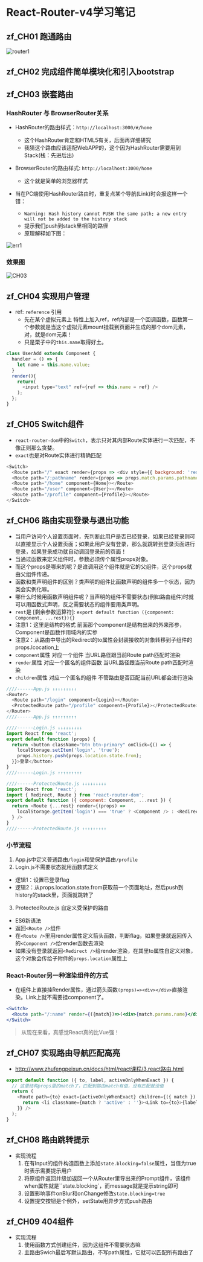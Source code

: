 # React-Router-v4学习笔记

## zf_CH01 跑通路由

![router1](http://ofx24fene.bkt.clouddn.com//img/react/Router1.png)

## zf_CH02 完成组件简单模块化和引入bootstrap

## zf_CH03 嵌套路由

### HashRouter 与 BrowserRouter关系

- HashRouter的路由样式：`http://localhost:3000/#/home`
  - 这个HashRouter肯定和HTML5有关，后面再详细研究
  - 我猜这个路由应该适配WebAPP的，这个因为HashRouter需要用到Stack(栈：先进后出)
- BrowserRouter的路由样式: `http://localhost:3000/home`
  - 这个就是简单的浏览器样式

- 当在PC端使用HashRouter路由时，重复点某个导航(Link)时会报这样一个错：
  - `Warning: Hash history cannot PUSH the same path; a new entry will not be added to the history stack`
  - 提示我们push到stack里相同的路径
  - 原理解释如下图：

![err1](http://ofx24fene.bkt.clouddn.com//img/react/react_router_stack.png)

### 效果图
![CH03](http://ofx24fene.bkt.clouddn.com//img/react/zf_router03.gif)

## zf_CH04 实现用户管理

- ref: `reference` 引用
  - 先在某个虚拟元素上 特性上加入ref，ref内部是一个回调函数，函数第一个参数就是当这个虚拟元素mount挂载到页面并生成的那个dom元素，对，就是dom元素！
  - 只是栗子中的`this.name`取得好土。

```js
class UserAdd extends Component {
  handler = () => {
    let name = this.name.value;
  }
  render(){
    return(
      <input type="text" ref={ref => this.name = ref} />
    );
  };
}
```

## zf_CH05 Switch组件

- `react-router-dom`中的`Switch`，表示只对其内部Route实体进行一次匹配，不像正则那么贪婪。
- `exact`也是对Route实体进行精确匹配

```js
<Switch>
  <Route path="/" exact render={props => <div style={{ background: 'red' }}>首页</div>}></Route>
  <Route path="/:pathname" render={props => props.match.params.pathname}></Route>
  <Route path="/home" component={Home}></Route>
  <Route path="/user" component={User}></Route>
  <Route path="/profile" component={Profile}></Route>
</Switch>
```

## zf_CH06 路由实现登录与退出功能

- 当用户访问个人设置页面时，先判断此用户是否已经登录，如果已经登录则可以直接显示个人设置页面；如果此用户没有登录，那么就跳转到登录页面进行登录，如果登录成功就自动调回登录前的页面！
- 当通过函数来定义组件时，参数必须传个属性props对象。
- 而这个props是哪来的呢？是谁调用这个组件就是它的父组件，这个props就由父组件传递。
- 函数和类声明组件的区别？类声明的组件比函数声明的组件多一个状态，因为类会实例化嘛。
- 哪什么时候用函数声明组件呢？当声明的组件不需要状态(例如路由组件)时就可以用函数式声明，反之需要状态的组件要用类声明。
- `rest`是 [剩余参数运算符]: `export default function ({component: Component, ...rest}){}`
- 注意1：这里是结构的格式 前面那个component是结构出来的外来形参，Component是函数作用域内的实参
- 注意2：从路由中导出的Redirect的to属性会封装接收的对象转移到子组件的props.lcocation上
- `component`属性 对应一个组件 当URL路径跟当前Route path匹配时渲染
- `render`属性 对应一个匿名的组件函数 当URL路径跟当前Route path匹配时渲染
- `children`属性 对应一个匿名的组件 不管路由是否匹配当前URL都会进行渲染

```js
////------App.js ↓↓↓↓↓↓↓↓↓
<Router>
  <Route path="/login" component={Login}></Route>
  <ProtectedRoute path="/profile" component={Profile}></ProtectedRoute>
</Router>
////------App.js ↑↑↑↑↑↑↑↑↑

////------Login.js ↓↓↓↓↓↓↓↓↓
import React from 'react';
export default function (props) {
  return <button className="btn btn-primary" onClick={() => {
    localStorage.setItem('login', 'true');
    props.history.push(props.location.state.from);
  }}>登录</button>
}
////------Login.js ↑↑↑↑↑↑↑↑↑

////------ProtectedRoute.js ↓↓↓↓↓↓↓↓↓
import React from 'react';
import { Redirect, Route } from 'react-router-dom';
export default function ({ component: Component, ...rest }) {
  return <Route {...rest} render={(props) =>
    localStorage.getItem('login') === 'true' ? <Component /> : <Redirect to={{ pathname: '/login', state: { from: props.location.pathname } }} />
  } />
}
////------ProtectedRoute.js ↑↑↑↑↑↑↑↑↑
```

### 小节流程

1. App.js中定义普通路由`/login`和受保护路由`/profile`
2. Login.js不需要状态就用函数式定义
  - 逻辑1：设置已登录flag
  - 逻辑2：从props.location.state.from获取前一个页面地址，然后push到history的stack里，页面就跳转了
3. ProtectedRoute.js 自定义受保护的路由
  - ES6新语法
  - 返回`<Route />`组件
  - 在`<Route />`里用render属性定义箭头函数，判断flag，如果登录就返回传入的`<Component />`给render函数去渲染
  - 如果没有登录就返回`<Redirect />`给render渲染，在其里to属性自定义对象，这个对象会传给子附件的`props.location`属性上

### React-Router另一种渲染组件的方式 

- 在组件上直接挂Render属性，通过箭头函数`(props)=><div></div>`直接渲染。Link上就不需要挂component了。

```jsx
<Switch>
  <Route path="/:name" render={({match})=>(<div>{match.params.name}</div>)}/>
</Switch>
```

> 从现在来看，真感觉React真的比Vue强！

## zf_CH07 实现路由导航匹配高亮

- http://www.zhufengpeixun.cn/docs/html/react课程/3.react路由.html

```js
export default function ({ to, label, activeOnlyWhenExact }) {
  // 这里结构props里的match了，匹配到路由match有值，没有匹配就没值 
  return (
    <Route path={to} exact={activeOnlyWhenExact} children={({ match }) => {
      return <li className={match ? 'active' : ''}><Link to={to}>{label}</Link></li>
    }} />
  );
}
```

## zf_CH08 路由跳转提示

- 实现流程
  1. 在有Input的组件构造函数上添加`state.blocking=false`属性，当值为true时表示需要提示用户
  2. 将原组件返回并级加返回一个从Router里导出来的Prompt组件，该组件when属性就是``state.blocking`，而message就是提示string即可
  3. 设置影响事件onBlur和onChange修改`state.blocking=true`
  4. 设置提交按钮是个例外，setState用异步方式push路由

## zf_CH09 404组件

- 实现流程
  1. 使用函数方式创建组件，因为这组件不需要状态嘛
  2. 主路由Swich最后写默认路由，不写path属性，它就可以匹配所有路由了